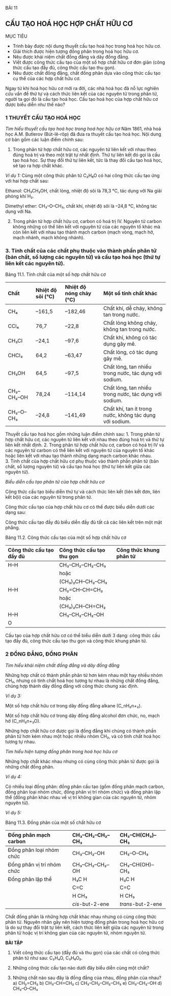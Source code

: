BÀI 11

## CẤU TẠO HOÁ HỌC HỢP CHẤT HỮU CƠ

MỤC TIÊU
- Trình bày được nội dung thuyết cấu tạo hoá học trong hoá học hữu cơ.
- Giải thích được hiện tượng đồng phân trong hoá học hữu cơ.
- Nêu được khái niệm chất đồng đẳng và dãy đồng đẳng.
- Viết được công thức cấu tạo của một số hợp chất hữu cơ đơn giản (công thức cấu tạo đầy đủ, công thức cấu tạo thu gọn).
- Nêu được chất đồng đẳng, chất đồng phân dựa vào công thức cấu tạo cụ thể của các hợp chất hữu cơ.

Ngay từ khi hoá học hữu cơ mới ra đời, các nhà hoá học đã nỗ lực nghiên cứu vấn đề thứ tự và cách thức liên kết của các nguyên tử trong phân tử, người ta gọi đó là cấu tạo hoá học. Cấu tạo hoá học của hợp chất hữu cơ được biểu diễn như thế nào?

### 1 THUYẾT CẤU TẠO HOÁ HỌC

*Tìm hiểu thuyết cấu tạo hoá học trong hoá học hữu cơ*
Năm 1861, nhà hoá học A.M. Butlerov (Bút-lê-rôp) đã đưa ra thuyết cấu tạo hoá học. Nội dung cơ bản gồm các luận điểm chính sau:

1. Trong phân tử hợp chất hữu cơ, các nguyên tử liên kết với nhau theo đúng hoá trị và theo một trật tự nhất định. Thứ tự liên kết đó gọi là cấu tạo hoá học. Sự thay đổi thứ tự liên kết, tức là thay đổi cấu tạo hoá học, sẽ tạo ra hợp chất khác.

*Ví dụ 1:* Cùng một công thức phân tử C₂H₆O có hai công thức cấu tạo ứng với hai hợp chất sau:

Ethanol: CH₃CH₂OH, chất lỏng, nhiệt độ sôi là 78,3 °C, tác dụng với Na giải phóng khí H₂.

Dimethyl ether: CH₃–O–CH₃, chất khí, nhiệt độ sôi là –24,8 °C, không tác dụng với Na.

2. Trong phân tử hợp chất hữu cơ, carbon có hoá trị IV. Nguyên tử carbon không những có thể liên kết với nguyên tử của các nguyên tố khác mà còn liên kết với nhau tạo thành mạch carbon (mạch vòng, mạch hở, mạch nhánh, mạch không nhánh).

### 3. Tính chất của các chất phụ thuộc vào thành phần phân tử (bản chất, số lượng các nguyên tử) và cấu tạo hoá học (thứ tự liên kết các nguyên tử).

Bảng 11.1. Tính chất của một số hợp chất hữu cơ

| Chất       | Nhiệt độ sôi (°C) | Nhiệt độ nóng chảy (°C) | Một số tính chất khác             |
| :--------- | :--------------- | :-------------------- | :--------------------------------- |
| CH₄        | –161,5           | –182,46               | Chất khí, dễ cháy, không tan trong nước. |
| CCl₄       | 76,7             | –22,8                 | Chất lỏng không cháy, không tan trong nước. |
| CH₃Cl      | –24,1            | –97,6                 | Chất khí, không có tác dụng gây mê. |
| CHCl₃      | 64,2             | –63,47                | Chất lỏng, có tác dụng gây mê.     |
| CH₃OH      | 64,5             | –97,5                 | Chất lỏng, tan nhiều trong nước, tác dụng với sodium. |
| CH₃–CH₂–OH | 78,24            | –114,14               | Chất lỏng, tan nhiều trong nước, tác dụng với sodium. |
| CH₃–O–CH₃  | –24,8            | –141,49               | Chất khí, tan ít trong nước, không tác dụng với sodium. |

Thuyết cấu tạo hoá học gồm những luận điểm chính sau:
      1. Trong phân tử hợp chất hữu cơ, các nguyên tử liên kết với nhau theo đúng hoá trị và thứ tự liên kết nhất định.
      2. Trong phân tử hợp chất hữu cơ, carbon có hoá trị IV và các nguyên tử carbon có thể liên kết với nguyên tử của nguyên tố khác hoặc liên kết với nhau tạo thành những dạng mạch carbon khác nhau.      
      3. Tính chất của hợp chất hữu cơ phụ thuộc vào thành phần phân tử (bản chất, số lượng nguyên tử) và cấu tạo hoá học (thứ tự liên kết giữa các nguyên tử).

*Biểu diễn cấu tạo phân tử của hợp chất hữu cơ*

Công thức cấu tạo biểu diễn thứ tự và cách thức liên kết (liên kết đơn, liên kết bội) của các nguyên tử trong phân tử.

Công thức cấu tạo của hợp chất hữu cơ có thể được biểu diễn dưới các dạng sau:

Công thức cấu tạo đầy đủ biểu diễn đầy đủ tất cả các liên kết trên một mặt phẳng.

Bảng 11.2. Công thức cấu tạo của một số hợp chất hữu cơ

| Công thức cấu tạo đầy đủ | Công thức cấu tạo thu gọn | Công thức khung phân tử |
|:------------------------|:-------------------------|:-----------------------|
| H–H                      | CH₃–CH₂–CH₂–CH₃           |                        |
|                        | hoặc                     |                        |
|                        | (CH₃)₂CH–CH₂–CH₃         |                        |
| H–H                      | CH₂=CH–CH=CH₂            |                        |
|                        | hoặc                     |                        |
|                        | (CH₃)₂CH–CH=CH₂          |                        |
| H–H                      | CH₃–CH₂–CH₂–OH           |                        |
| O                        |                          |                        |

Cấu tạo của hợp chất hữu cơ có thể biểu diễn dưới 3 dạng:
công thức cấu tạo đầy đủ, công thức cấu tạo thu gọn và công thức khung phân tử.

### 2 ĐỒNG ĐẲNG, ĐỒNG PHÂN

*Tìm hiểu khái niệm chất đồng đẳng và dãy đồng đẳng*

Những hợp chất có thành phần phân tử hơn kém nhau một hay nhiều nhóm CH₂, nhưng có tính chất hoá học tương tự nhau là những chất đồng đẳng, chúng hợp thành dãy đồng đẳng với công thức chung xác định.

*Ví dụ 3:*

Một số hợp chất hữu cơ trong dãy đồng đẳng alkane (C_nH₂n+₂).

Một số hợp chất hữu cơ trong dãy đồng đẳng alcohol đơn chức, no, mạch hở (C_nH₂n+₂O).

Những hợp chất hữu cơ được gọi là đồng đẳng khi chúng có thành phần phân tử hơn kém nhau một hoặc nhiều nhóm CH₂, và có tính chất hoá học tương tự nhau.

*Tìm hiểu hiện tượng đồng phân trong hoá học hữu cơ*

Những hợp chất khác nhau nhưng có cùng công thức phân tử được gọi là những chất đồng phân.

*Ví dụ 4:*

Có nhiều loại đồng phân: đồng phân cấu tạo (gồm đồng phân mạch carbon, đồng phân loại nhóm chức, đồng phân vị trí nhóm chức) và đồng phân lập thể (đồng phân khác nhau về vị trí không gian của các nguyên tử, nhóm nguyên tử).

*Ví dụ 5:*

Bảng 11.3. Đồng phân của một số chất hữu cơ

| Đồng phân mạch carbon | CH₃–CH₂–CH₂–CH₃           | CH₃–CH(CH₃)–CH₃            |
| :-------------------- | :------------------------ | :------------------------- |
| Đồng phân loại nhóm chức | CH₃–CH₂–OH                | CH₃–O–CH₃                  |
| Đồng phân vị trí nhóm chức | CH₃–CH₂–CH₂–OH            | CH₃–CH(OH)–CH₃             |
| Đồng phân lập thể     | H₃C       H             | H₃C        H               |
|                       |   C=C                   |   C=C                     |
|                       |  H        CH₃             |  H        CH₃              |
|                       | *cis*-but-2-ene           | *trans*-but-2-ene          |

Chất đồng phân là những hợp chất khác nhau nhưng có cùng công thức phân tử. Nguyên nhân gây nên hiện tượng đồng phân trong hoá học hữu cơ là do sự thay đổi trật tự liên kết, cách thức liên kết giữa các nguyên tử trong phân tử hoặc vị trí không gian của các nguyên tử, nhóm nguyên tử.

**BÀI TẬP**

1. Viết công thức cấu tạo (đầy đủ và thu gọn) của các chất có công thức phân tử như sau: C₂H₄O, C₃H₆O₂.
2. Những công thức cấu tạo nào dưới đây biểu diễn cùng một chất?

3. Những chất nào sau đây là đồng đẳng của nhau, đồng phân của nhau?
   a) CH₂=CH₂
   b) CH₃–CH=CH₂
   c) CH₃–CH₂–CH₂–CH₃
   e) CH₃–CH₂–OH
   d) CH₃–O–CH₃
